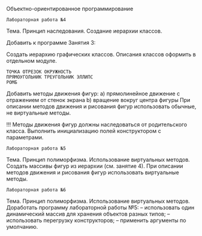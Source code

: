 Объектно-ориентированное программирование

    Лабораторная работа №4

Тема. Принцип наследования. Создание иерархии классов.

Добавить к программе Занятия 3:

Создать иерархию графических классов. Описания классов оформить в отдельном модуле.

    ТОЧКА ОТРЕЗОК ОКРУЖНОСТЬ
    ПРЯМОУГОЛЬНИК ТРЕУГОЛЬНИК ЭЛЛИПС
    РОМБ
Добавить методы движения фигур:
a) прямолинейное движение с отражением от стенок экрана
b) вращение вокруг центра фигуры
При описании методов движения и рисования фигур использовать обычные, не виртуальные методы.

!!! Методы движения фигур должны наследоваться от родительского класса.
Выполнить инициализацию полей конструктором с параметрами.

    Лабораторная работа №5

Тема. Принцип полиморфизма. Использование виртуальных методов.
Создать массивы фигур из иерархии (см. занятие 4).
При описании методов движения и рисования фигур использовать виртуальные методы.

    Лабораторная работа №6

Тема. Принцип полиморфизма. Использование виртуальных методов.
Доработать программу лабораторной работы №5:
– использовать один динамический массив для хранения объектов разных
типов;
– использовать перегрузку конструкторов;
– применить аргументы по умолчанию.